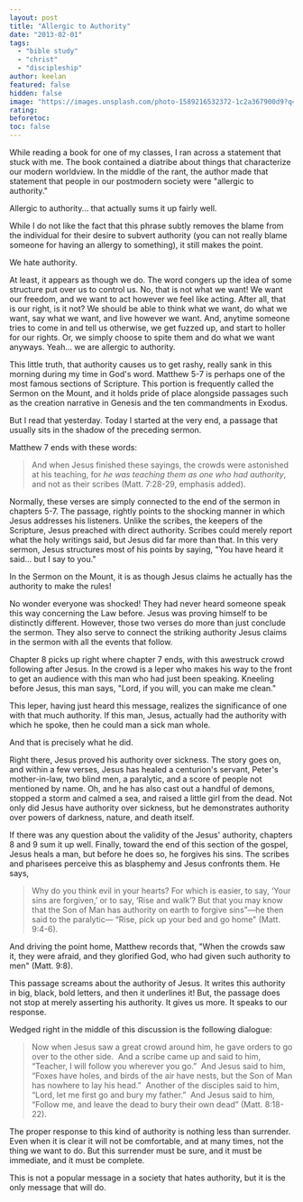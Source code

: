 ```yaml
---
layout: post
title: "Allergic to Authority"
date: "2013-02-01"
tags: 
  - "bible study"
  - "christ"
  - "discipleship"
author: keelan
featured: false
hidden: false
image: "https://images.unsplash.com/photo-1589216532372-1c2a367900d9?q=80&w=2071&auto=format&fit=crop&ixlib=rb-4.0.3&ixid=M3wxMjA3fDB8MHxwaG90by1wYWdlfHx8fGVufDB8fHx8fA%3D%3D"
rating:
beforetoc:
toc: false
---
```


While reading a book for one of my classes, I ran across a statement that stuck with me. The book contained a diatribe about things that characterize our modern worldview. In the middle of the rant, the author made that statement that people in our postmodern society were "allergic to authority."

Allergic to authority… that actually sums it up fairly well.

While I do not like the fact that this phrase subtly removes the blame from the individual for their desire to subvert authority (you can not really blame someone for having an allergy to something), it still makes the point.

We hate authority.

At least, it appears as though we do. The word congers up the idea of some structure put over us to control us. No, that is not what we want! We want our freedom, and we want to act however we feel like acting. After all, that is our right, is it not? We should be able to think what we want, do what we want, say what we want, and live however we want. And, anytime someone tries to come in and tell us otherwise, we get fuzzed up, and start to holler for our rights. Or, we simply choose to spite them and do what we want anyways. Yeah… we are allergic to authority.

This little truth, that authority causes us to get rashy, really sank in this morning during my time in God's word. Matthew 5-7 is perhaps one of the most famous sections of Scripture. This portion is frequently called the Sermon on the Mount, and it holds pride of place alongside passages such as the creation narrative in Genesis and the ten commandments in Exodus.

But I read that yesterday. Today I started at the very end, a passage that usually sits in the shadow of the preceding sermon.

Matthew 7 ends with these words:

> And when Jesus finished these sayings, the crowds were astonished at his teaching, for _he was teaching them as one who had authority_, and not as their scribes (Matt. 7:28-29, emphasis added).

Normally, these verses are simply connected to the end of the sermon in chapters 5-7. The passage, rightly points to the shocking manner in which Jesus addresses his listeners. Unlike the scribes, the keepers of the Scripture, Jesus preached with direct authority. Scribes could merely report what the holy writings said, but Jesus did far more than that. In this very sermon, Jesus structures most of his points by saying, "You have heard it said… but I say to you."

In the Sermon on the Mount, it is as though Jesus claims he actually has the authority to make the rules!

No wonder everyone was shocked! They had never heard someone speak this way concerning the Law before. Jesus was proving himself to be distinctly different. However, those two verses do more than just conclude the sermon. They also serve to connect the striking authority Jesus claims in the sermon with all the events that follow.

Chapter 8 picks up right where chapter 7 ends, with this awestruck crowd following after Jesus. In the crowd is a leper who makes his way to the front to get an audience with this man who had just been speaking. Kneeling before Jesus, this man says, "Lord, if you will, you can make me clean."

This leper, having just heard this message, realizes the significance of one with that much authority. If this man, Jesus, actually had the authority with which he spoke, then he could man a sick man whole.

And that is precisely what he did.

Right there, Jesus proved his authority over sickness. The story goes on, and within a few verses, Jesus has healed a centurion's servant, Peter's mother-in-law, two blind men, a paralytic, and a score of people not mentioned by name. Oh, and he has also cast out a handful of demons, stopped a storm and calmed a sea, and raised a little girl from the dead. Not only did Jesus have authority over sickness, but he demonstrates authority over powers of darkness, nature, and death itself.

If there was any question about the validity of the Jesus' authority, chapters 8 and 9 sum it up well. Finally, toward the end of this section of the gospel, Jesus heals a man, but before he does so, he forgives his sins. The scribes and pharisees perceive this as blasphemy and Jesus confronts them. He says,

> Why do you think evil in your hearts? For which is easier, to say, ‘Your sins are forgiven,’ or to say, ‘Rise and walk’? But that you may know that the Son of Man has authority on earth to forgive sins”—he then said to the paralytic— “Rise, pick up your bed and go home" (Matt. 9:4-6).

And driving the point home, Matthew records that, "When the crowds saw it, they were afraid, and they glorified God, who had given such authority to men" (Matt. 9:8).

This passage screams about the authority of Jesus. It writes this authority in big, black, bold letters, and then it underlines it! But, the passage does not stop at merely asserting his authority. It gives us more. It speaks to our response.

Wedged right in the middle of this discussion is the following dialogue:

> Now when Jesus saw a great crowd around him, he gave orders to go over to the other side.  And a scribe came up and said to him, “Teacher, I will follow you wherever you go.”  And Jesus said to him, “Foxes have holes, and birds of the air have nests, but the Son of Man has nowhere to lay his head.”  Another of the disciples said to him, “Lord, let me first go and bury my father.”  And Jesus said to him, “Follow me, and leave the dead to bury their own dead” (Matt. 8:18-22).

The proper response to this kind of authority is nothing less than surrender. Even when it is clear it will not be comfortable, and at many times, not the thing we want to do. But this surrender must be sure, and it must be immediate, and it must be complete.

This is not a popular message in a society that hates authority, but it is the only message that will do.
